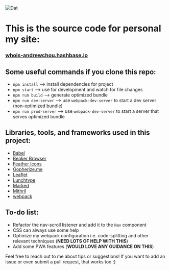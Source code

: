 ![Dat](https://dat-badge.glitch.me/fff4d1e843621b508b08fe87b893b5e231fba74344733ba434d3c17c071fc95c/badge.svg)

# This is the source code for personal my site:
### [whois-andrewchou.hashbase.io](https://whois-andrewchou.hashbase.io)

## Some useful commands if you clone this repo:

- `npm install` --> install dependencies for project
- `npm start` --> use for development and watch for file changes
- `npm run build` --> generate optimized bundle
- `npm run dev-server` --> use `webpack-dev-server` to start a dev server (non-optimized bundle)
- `npm run prod-server` --> use `webpack-dev-server` to start a server that serves optimized bundle

## Libraries, tools, and frameworks used in this project:

- [Babel](https://babeljs.io)
- [Beaker Browser](https://beakerbrowser.com)
- [Feather Icons](https://feathericons.com)
- [Gopherize.me](https://gopherize.me)
- [Leaflet](http://leafletjs.org)
- [Lunchtype](http://lunchtype.com)
- [Marked](https://marked.js.org)
- [Mithril](https://mithril.js.org)
- [webpack](https://webpack.js.org)


## To-do list:
- Refactor the nav-scroll listener and add it to the `Nav` component
- CSS can always use some help
- Optimize my webpack configuration i.e. code-splitting and other relevant techniques (**NEED LOTS OF HELP WITH THIS**)
- Add some PWA features (**WOULD LOVE ANY GUIDANCE ON THIS**)

Feel free to reach out to me about tips or suggestions! If you want to add an issue or even submit a pull request, that works too :)


